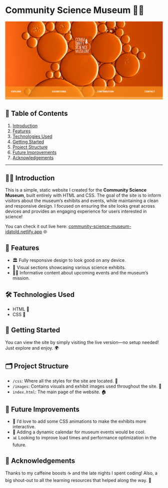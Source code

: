 # Community Science Museum 🧪🔬

![Screenshot of Community Science Museum](image.png)

## 📖 Table of Contents
1. [Introduction](#introduction)
2. [Features](#features)
3. [Technologies Used](#technologies-used)
4. [Getting Started](#getting-started)
5. [Project Structure](#project-structure)
6. [Future Improvements](#future-improvements)
7. [Acknowledgements](#acknowledgements)

---

## 🧑‍🔬 Introduction
This is a simple, static website I created for the **Community Science Museum**, built entirely with HTML and CSS. The goal of the site is to inform visitors about the museum’s exhibits and events, while maintaining a clean and responsive design. I focused on ensuring the site looks great across devices and provides an engaging experience for users interested in science!

You can check it out live here: [community-science-museum-idatold.netlify.app](https://community-science-museum-idatold.netlify.app/) 🌐

## 🌟 Features
- 🏛️ Fully responsive design to look good on any device.
- 🧬 Visual sections showcasing various science exhibits.
- 🧑‍🏫 Informative content about upcoming events and the museum’s mission.

## 🛠 Technologies Used
- HTML 📝
- CSS 🎨

## 🚀 Getting Started
You can view the site by simply visiting the live version—no setup needed! Just explore and enjoy. 🌍

## 🗂 Project Structure
- `/css`: Where all the styles for the site are located. 🎨
- `/images`: Contains visuals and exhibit images used throughout the site. 📸
- `index.html`: The main page of the website. 🏠

## 🔮 Future Improvements
- 🎨 I’d love to add some CSS animations to make the exhibits more interactive.
- 📅 Adding a dynamic calendar for museum events would be cool.
- 📊 Looking to improve load times and performance optimization in the future.

## 💖 Acknowledgements
Thanks to my caffeine boosts ☕ and the late nights I spent coding! Also, a big shout-out to all the learning resources that helped along the way. 💖

